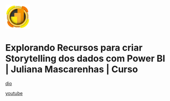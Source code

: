 ![alt text](image.png)

# Explorando Recursos para criar Storytelling dos dados com Power BI | Juliana Mascarenhas | Curso

[dio](https://web.dio.me/course/explorando-recursos-para-criar-storytelling-dos-dados-com-power-bi/learning/9aa3b598-97f9-4b07-8f29-48c640097bab)

[youtube](https://www.youtube.com/playlist?list=PLUFkgDlXfnjuK2_YrH0D_MjN6FzBqgAEv)

